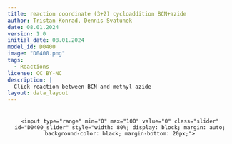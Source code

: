 ```yaml
---
title: reaction coordinate (3+2) cycloaddition BCN+azide 
author: Tristan Konrad, Dennis Svatunek
date: 08.01.2024
version: 1.0
initial_date: 08.01.2024
model_id: D0400
image: "D0400.png"
tags: 
  - Reactions
license: CC BY-NC
description: |
  Click reaction between BCN and methyl azide
layout: data_layout
---
```

<script src="https://code.jquery.com/jquery-3.6.0.min.js"></script>
<script src="https://3Dmol.org/build/3Dmol-min.js"></script>
<script src="https://cdnjs.cloudflare.com/ajax/libs/dygraph/2.1.0/dygraph.min.js"></script>
<div style="text-align: center;">
<div id="content-container" style="display: flex; justify-content: center; align-items: center; gap: 20px; margin-bottom: 20px; background-color: #f9f9f9; border-radius: 15px; overflow:hidden;">
    <div id="D0400" style="flex: 1; min-width: 200px; max-width: 500px;"></div>
    <div id="D0400_graph" style="flex: 1; min-width: 300px; max-width: 500px; background-color: #f9f9f9;padding-right: 10px;"></div>
</div>

    <input type="range" min="0" max="100" value="0" class="slider" id="D0400_slider" style="width: 80%; display: block; margin: auto; background-color: black; margin-bottom: 20px;">
</div>

<script>
(function() {
function adjustSquares() {
    var elements = document.querySelectorAll('#D0400, #D0400_graph');
    elements.forEach(function(el) {
        var width = el.offsetWidth;
        if (el.id === 'D0400_graph') {
            // Set the height of the graph to a percentage of the width, for example, 80%
            el.style.height = (width * 0.8) + 'px'; 
        } else {
            el.style.height = width + 'px';
        }
    });
}

window.addEventListener('resize', adjustSquares);
window.addEventListener('load', adjustSquares);


var viewer; 
var plot;
	function step_frame(slider, viewerID) {
		let frameNum = parseInt(slider.value);
		viewer.setFrame(frameNum);
		viewer.render();
		plot.setSelection(frameNum);
		
		console.log("Slider frame: " + frameNum);
	}

  $(document).ready(function() {
    viewer = $3Dmol.createViewer("D0400", {defaultcolors: $3Dmol.elementColors.Jmol});
    var xyz = `28\n1\nC 0.519 1.119 -0.361\nC 0.763 -0.051 -0.494\nC -2.127 0.607 0.631\nC 0.426 -1.470 -0.603\nC -1.817 -0.865 0.464\nC -1.116 -1.505 -0.716\nH -2.069 0.937 1.663\nH 0.759 -2.019 0.281\nH -1.587 -1.358 1.404\nH -1.407 -1.001 -1.641\nH -1.440 -2.546 -0.799\nC -0.364 2.272 -0.181\nH -0.173 3.059 -0.911\nH -0.239 2.708 0.812\nC -1.794 1.709 -0.353\nH -2.511 2.524 -0.227\nH -1.900 1.341 -1.376\nC -3.230 -0.371 0.345\nH -3.639 -0.343 -0.659\nH -3.944 -0.609 1.121\nH 0.886 -1.941 -1.473\nN 3.965 -0.114 -0.404\nN 3.603 2.121 0.186\nN 3.770 1.039 -0.051\nC 3.710 -1.117 0.649\nH 4.569 -1.187 1.317\nH 2.819 -0.869 1.225\nH 3.568 -2.070 0.152\n28\n2\nC 0.525 1.115 -0.358\nC 0.766 -0.056 -0.489\nC -2.124 0.610 0.630\nC 0.427 -1.474 -0.599\nC -1.817 -0.863 0.464\nC -1.116 -1.505 -0.715\nH -2.068 0.939 1.662\nH 0.756 -2.023 0.287\nH -1.591 -1.356 1.404\nH -1.403 -1.002 -1.640\nH -1.442 -2.546 -0.797\nC -0.355 2.270 -0.179\nH -0.161 3.057 -0.908\nH -0.230 2.706 0.815\nC -1.786 1.711 -0.353\nH -2.502 2.528 -0.228\nH -1.891 1.344 -1.376\nC -3.229 -0.365 0.341\nH -3.636 -0.337 -0.663\nH -3.946 -0.602 1.116\nH 0.887 -1.947 -1.467\nN 3.949 -0.111 -0.407\nN 3.569 2.119 0.187\nN 3.746 1.039 -0.053\nC 3.709 -1.118 0.645\nH 4.575 -1.187 1.303\nH 2.824 -0.875 1.231\nH 3.565 -2.071 0.147\n28\n3\nC 0.529 1.113 -0.354\nC 0.769 -0.059 -0.485\nC -2.121 0.612 0.628\nC 0.428 -1.477 -0.594\nC -1.817 -0.862 0.463\nC -1.114 -1.506 -0.713\nH -2.067 0.941 1.661\nH 0.756 -2.026 0.292\nH -1.593 -1.354 1.404\nH -1.398 -1.003 -1.640\nH -1.442 -2.546 -0.795\nC -0.348 2.270 -0.176\nH -0.151 3.057 -0.905\nH -0.224 2.704 0.818\nC -1.780 1.713 -0.353\nH -2.494 2.532 -0.229\nH -1.883 1.346 -1.377\nC -3.227 -0.361 0.337\nH -3.632 -0.332 -0.668\nH -3.946 -0.596 1.110\nH 0.890 -1.950 -1.462\nN 3.931 -0.111 -0.412\nN 3.536 2.116 0.187\nN 3.721 1.037 -0.055\nC 3.707 -1.120 0.642\nH 4.581 -1.186 1.290\nH 2.827 -0.881 1.239\nH 3.561 -2.073 0.144\n28\n4\nC 0.533 1.111 -0.350\nC 0.772 -0.060 -0.480\nC -2.119 0.614 0.627\nC 0.431 -1.478 -0.590\nC -1.815 -0.860 0.463\nC -1.111 -1.506 -0.712\nH -2.066 0.943 1.660\nH 0.756 -2.027 0.297\nH -1.594 -1.353 1.404\nH -1.393 -1.003 -1.640\nH -1.440 -2.546 -0.794\nC -0.342 2.270 -0.174\nH -0.142 3.057 -0.901\nH -0.220 2.704 0.821\nC -1.775 1.715 -0.354\nH -2.489 2.534 -0.230\nH -1.877 1.349 -1.378\nC -3.225 -0.358 0.333\nH -3.627 -0.329 -0.673\nH -3.946 -0.592 1.104\nH 0.894 -1.952 -1.456\nN 3.910 -0.112 -0.416\nN 3.504 2.112 0.186\nN 3.695 1.035 -0.057\nC 3.706 -1.122 0.640\nH 4.589 -1.184 1.276\nH 2.834 -0.888 1.250\nH 3.558 -2.075 0.144\n28\n5\nC 0.535 1.110 -0.347\nC 0.774 -0.061 -0.477\nC -2.116 0.616 0.625\nC 0.433 -1.479 -0.587\nC -1.814 -0.859 0.461\nC -1.108 -1.506 -0.711\nH -2.066 0.944 1.658\nH 0.757 -2.028 0.301\nH -1.595 -1.351 1.404\nH -1.388 -1.004 -1.640\nH -1.438 -2.546 -0.793\nC -0.338 2.270 -0.172\nH -0.135 3.057 -0.899\nH -0.216 2.704 0.823\nC -1.771 1.718 -0.354\nH -2.484 2.537 -0.230\nH -1.872 1.353 -1.379\nC -3.223 -0.356 0.330\nH -3.623 -0.326 -0.677\nH -3.946 -0.590 1.099\nH 0.899 -1.953 -1.452\nN 3.886 -0.113 -0.421\nN 3.473 2.108 0.186\nN 3.670 1.032 -0.059\nC 3.706 -1.124 0.640\nH 4.601 -1.182 1.259\nH 2.844 -0.893 1.265\nH 3.553 -2.078 0.147\n28\n6\nC 0.537 1.110 -0.345\nC 0.775 -0.062 -0.474\nC -2.114 0.617 0.623\nC 0.436 -1.479 -0.584\nC -1.812 -0.857 0.460\nC -1.105 -1.507 -0.711\nH -2.065 0.945 1.657\nH 0.759 -2.028 0.304\nH -1.595 -1.349 1.403\nH -1.384 -1.005 -1.641\nH -1.435 -2.546 -0.792\nC -0.334 2.271 -0.170\nH -0.130 3.058 -0.896\nH -0.213 2.704 0.826\nC -1.767 1.720 -0.354\nH -2.480 2.540 -0.230\nH -1.867 1.356 -1.379\nC -3.220 -0.354 0.326\nH -3.618 -0.324 -0.682\nH -3.945 -0.587 1.094\nH 0.903 -1.953 -1.449\nN 3.862 -0.116 -0.425\nN 3.442 2.103 0.186\nN 3.644 1.028 -0.061\nC 3.707 -1.126 0.640\nH 4.616 -1.181 1.241\nH 2.857 -0.898 1.283\nH 3.546 -2.081 0.151\n28\n7\nC 0.538 1.110 -0.343\nC 0.776 -0.062 -0.471\nC -2.112 0.619 0.622\nC 0.438 -1.480 -0.582\nC -1.810 -0.856 0.459\nC -1.102 -1.507 -0.711\nH -2.064 0.946 1.655\nH 0.760 -2.028 0.307\nH -1.595 -1.348 1.402\nH -1.380 -1.006 -1.642\nH -1.433 -2.546 -0.791\nC -0.331 2.272 -0.168\nH -0.125 3.060 -0.894\nH -0.210 2.704 0.828\nC -1.764 1.723 -0.355\nH -2.477 2.542 -0.230\nH -1.864 1.360 -1.380\nC -3.218 -0.352 0.323\nH -3.615 -0.321 -0.686\nH -3.944 -0.585 1.089\nH 0.907 -1.953 -1.446\nN 3.837 -0.119 -0.428\nN 3.412 2.098 0.185\nN 3.619 1.025 -0.063\nC 3.710 -1.129 0.641\nH 4.635 -1.185 1.215\nH 2.879 -0.899 1.308\nH 3.534 -2.084 0.157\n28\n8\nC 0.540 1.110 -0.341\nC 0.777 -0.061 -0.469\nC -2.110 0.620 0.620\nC 0.441 -1.479 -0.580\nC -1.809 -0.855 0.457\nC -1.100 -1.507 -0.712\nH -2.063 0.947 1.654\nH 0.761 -2.028 0.309\nH -1.594 -1.346 1.401\nH -1.376 -1.007 -1.643\nH -1.431 -2.546 -0.791\nC -0.328 2.273 -0.167\nH -0.120 3.061 -0.892\nH -0.208 2.705 0.829\nC -1.761 1.725 -0.355\nH -2.475 2.544 -0.230\nH -1.860 1.363 -1.381\nC -3.216 -0.350 0.320\nH -3.611 -0.319 -0.689\nH -3.943 -0.583 1.085\nH 0.911 -1.953 -1.443\nN 3.811 -0.122 -0.431\nN 3.384 2.093 0.183\nN 3.594 1.021 -0.064\nC 3.712 -1.131 0.642\nH 4.655 -1.191 1.188\nH 2.904 -0.897 1.335\nH 3.517 -2.086 0.165\n28\n9\nC 0.541 1.110 -0.339\nC 0.778 -0.061 -0.466\nC -2.108 0.621 0.618\nC 0.443 -1.479 -0.579\nC -1.807 -0.854 0.455\nC -1.097 -1.507 -0.712\nH -2.061 0.947 1.653\nH 0.762 -2.028 0.311\nH -1.594 -1.345 1.400\nH -1.372 -1.008 -1.644\nH -1.429 -2.546 -0.791\nC -0.325 2.274 -0.166\nH -0.115 3.062 -0.890\nH -0.206 2.705 0.831\nC -1.759 1.727 -0.355\nH -2.472 2.546 -0.230\nH -1.857 1.367 -1.382\nC -3.214 -0.349 0.317\nH -3.608 -0.317 -0.693\nH -3.942 -0.582 1.081\nH 0.915 -1.952 -1.441\nN 3.784 -0.126 -0.434\nN 3.356 2.088 0.182\nN 3.569 1.016 -0.066\nC 3.714 -1.133 0.644\nH 4.672 -1.193 1.163\nH 2.925 -0.897 1.358\nH 3.505 -2.088 0.174\n28\n10\nC 0.542 1.110 -0.336\nC 0.778 -0.061 -0.464\nC -2.106 0.623 0.617\nC 0.445 -1.479 -0.577\nC -1.805 -0.853 0.454\nC -1.094 -1.508 -0.713\nH -2.059 0.948 1.651\nH 0.764 -2.028 0.313\nH -1.592 -1.344 1.398\nH -1.368 -1.009 -1.645\nH -1.427 -2.546 -0.791\nC -0.323 2.276 -0.164\nH -0.111 3.063 -0.888\nH -0.204 2.706 0.833\nC -1.756 1.729 -0.356\nH -2.470 2.548 -0.230\nH -1.853 1.370 -1.383\nC -3.211 -0.347 0.314\nH -3.604 -0.316 -0.696\nH -3.941 -0.580 1.078\nH 0.919 -1.951 -1.439\nN 3.756 -0.130 -0.436\nN 3.329 2.084 0.181\nN 3.544 1.012 -0.067\nC 3.716 -1.134 0.645\nH 4.690 -1.199 1.132\nH 2.953 -0.893 1.385\nH 3.487 -2.090 0.185\n28\n11\nC 0.543 1.110 -0.334\nC 0.778 -0.061 -0.461\nC -2.103 0.624 0.615\nC 0.448 -1.479 -0.576\nC -1.802 -0.852 0.452\nC -1.092 -1.508 -0.713\nH -2.057 0.948 1.650\nH 0.765 -2.028 0.314\nH -1.591 -1.342 1.397\nH -1.364 -1.009 -1.646\nH -1.424 -2.547 -0.791\nC -0.320 2.277 -0.163\nH -0.106 3.064 -0.886\nH -0.202 2.707 0.835\nC -1.753 1.732 -0.356\nH -2.467 2.550 -0.230\nH -1.850 1.373 -1.384\nC -3.209 -0.346 0.312\nH -3.601 -0.314 -0.699\nH -3.939 -0.579 1.075\nH 0.923 -1.950 -1.438\nN 3.727 -0.135 -0.437\nN 3.303 2.080 0.179\nN 3.520 1.008 -0.068\nC 3.718 -1.136 0.647\nH 4.708 -1.205 1.100\nH 2.982 -0.890 1.412\nH 3.468 -2.092 0.196\n28\n12\nC 0.543 1.111 -0.331\nC 0.779 -0.061 -0.458\nC -2.100 0.625 0.613\nC 0.450 -1.479 -0.575\nC -1.800 -0.851 0.450\nC -1.089 -1.508 -0.714\nH -2.054 0.949 1.648\nH 0.767 -2.029 0.315\nH -1.588 -1.341 1.396\nH -1.360 -1.010 -1.648\nH -1.422 -2.547 -0.791\nC -0.318 2.278 -0.161\nH -0.101 3.065 -0.884\nH -0.201 2.708 0.836\nC -1.750 1.734 -0.357\nH -2.465 2.552 -0.231\nH -1.846 1.376 -1.385\nC -3.206 -0.344 0.310\nH -3.598 -0.312 -0.701\nH -3.936 -0.577 1.072\nH 0.927 -1.948 -1.436\nN 3.698 -0.139 -0.438\nN 3.276 2.076 0.177\nN 3.495 1.005 -0.068\nC 3.719 -1.138 0.647\nH 4.721 -1.209 1.071\nH 3.006 -0.888 1.434\nH 3.453 -2.094 0.207\n28\n13\nC 0.544 1.111 -0.328\nC 0.779 -0.061 -0.454\nC -2.097 0.626 0.612\nC 0.452 -1.479 -0.573\nC -1.797 -0.850 0.449\nC -1.086 -1.508 -0.715\nH -2.051 0.950 1.647\nH 0.768 -2.030 0.317\nH -1.586 -1.339 1.394\nH -1.356 -1.010 -1.649\nH -1.420 -2.547 -0.792\nC -0.315 2.279 -0.160\nH -0.096 3.066 -0.882\nH -0.200 2.709 0.838\nC -1.747 1.736 -0.358\nH -2.463 2.553 -0.232\nH -1.842 1.378 -1.386\nC -3.203 -0.343 0.308\nH -3.594 -0.311 -0.702\nH -3.934 -0.576 1.071\nH 0.932 -1.947 -1.435\nN 3.668 -0.143 -0.438\nN 3.250 2.072 0.175\nN 3.471 1.001 -0.068\nC 3.719 -1.141 0.648\nH 4.733 -1.214 1.040\nH 3.032 -0.887 1.455\nH 3.437 -2.096 0.218\n28\n14\nC 0.545 1.111 -0.324\nC 0.779 -0.061 -0.451\nC -2.094 0.627 0.610\nC 0.455 -1.479 -0.572\nC -1.794 -0.849 0.447\nC -1.083 -1.508 -0.716\nH -2.047 0.950 1.645\nH 0.769 -2.031 0.318\nH -1.583 -1.338 1.393\nH -1.352 -1.010 -1.650\nH -1.418 -2.546 -0.793\nC -0.312 2.281 -0.158\nH -0.091 3.067 -0.880\nH -0.198 2.711 0.840\nC -1.744 1.738 -0.358\nH -2.460 2.555 -0.233\nH -1.837 1.381 -1.387\nC -3.200 -0.341 0.307\nH -3.591 -0.309 -0.704\nH -3.931 -0.574 1.069\nH 0.936 -1.945 -1.433\nN 3.639 -0.147 -0.437\nN 3.225 2.070 0.172\nN 3.447 0.997 -0.067\nC 3.719 -1.143 0.648\nH 4.745 -1.219 1.010\nH 3.057 -0.887 1.476\nH 3.422 -2.099 0.227\n28\n15\nC 0.546 1.111 -0.320\nC 0.779 -0.061 -0.446\nC -2.090 0.629 0.609\nC 0.457 -1.479 -0.570\nC -1.791 -0.848 0.446\nC -1.080 -1.508 -0.717\nH -2.043 0.952 1.644\nH 0.770 -2.032 0.319\nH -1.579 -1.337 1.392\nH -1.347 -1.008 -1.651\nH -1.417 -2.545 -0.795\nC -0.310 2.282 -0.156\nH -0.086 3.068 -0.878\nH -0.197 2.713 0.842\nC -1.741 1.739 -0.359\nH -2.458 2.555 -0.235\nH -1.831 1.382 -1.388\nC -3.196 -0.340 0.306\nH -3.588 -0.308 -0.705\nH -3.927 -0.572 1.068\nH 0.940 -1.943 -1.431\nN 3.609 -0.152 -0.435\nN 3.199 2.067 0.169\nN 3.423 0.994 -0.066\nC 3.718 -1.146 0.648\nH 4.754 -1.222 0.981\nH 3.080 -0.890 1.493\nH 3.410 -2.102 0.236\n28\n16\nC 0.547 1.111 -0.315\nC 0.779 -0.061 -0.442\nC -2.087 0.630 0.608\nC 0.459 -1.479 -0.568\nC -1.788 -0.847 0.445\nC -1.077 -1.507 -0.718\nH -2.039 0.953 1.643\nH 0.771 -2.033 0.321\nH -1.576 -1.335 1.391\nH -1.343 -1.006 -1.652\nH -1.415 -2.544 -0.797\nC -0.307 2.283 -0.154\nH -0.080 3.068 -0.876\nH -0.197 2.714 0.844\nC -1.737 1.741 -0.360\nH -2.456 2.556 -0.238\nH -1.825 1.383 -1.389\nC -3.193 -0.338 0.305\nH -3.585 -0.306 -0.705\nH -3.924 -0.570 1.068\nH 0.945 -1.941 -1.429\nN 3.578 -0.155 -0.432\nN 3.173 2.065 0.165\nN 3.399 0.992 -0.064\nC 3.717 -1.149 0.647\nH 4.761 -1.225 0.952\nH 3.102 -0.893 1.509\nH 3.398 -2.105 0.243\n28\n17\nC 0.549 1.111 -0.310\nC 0.780 -0.061 -0.437\nC -2.083 0.631 0.607\nC 0.462 -1.478 -0.567\nC -1.785 -0.845 0.445\nC -1.075 -1.505 -0.719\nH -2.036 0.955 1.642\nH 0.771 -2.034 0.322\nH -1.573 -1.334 1.390\nH -1.338 -1.002 -1.652\nH -1.414 -2.541 -0.800\nC -0.304 2.284 -0.152\nH -0.074 3.068 -0.874\nH -0.196 2.716 0.846\nC -1.733 1.741 -0.361\nH -2.453 2.556 -0.241\nH -1.819 1.382 -1.389\nC -3.190 -0.337 0.305\nH -3.581 -0.305 -0.706\nH -3.921 -0.569 1.067\nH 0.949 -1.939 -1.427\nN 3.547 -0.159 -0.428\nN 3.148 2.064 0.160\nN 3.376 0.989 -0.062\nC 3.716 -1.153 0.646\nH 4.767 -1.228 0.923\nH 3.123 -0.899 1.524\nH 3.387 -2.109 0.249\n28\n18\nC 0.551 1.111 -0.305\nC 0.781 -0.061 -0.432\nC -2.080 0.632 0.607\nC 0.464 -1.478 -0.564\nC -1.782 -0.844 0.445\nC -1.072 -1.502 -0.720\nH -2.032 0.956 1.642\nH 0.772 -2.035 0.324\nH -1.569 -1.334 1.390\nH -1.333 -0.997 -1.652\nH -1.413 -2.538 -0.804\nC -0.301 2.285 -0.150\nH -0.069 3.069 -0.872\nH -0.195 2.717 0.848\nC -1.729 1.742 -0.362\nH -2.450 2.556 -0.245\nH -1.811 1.380 -1.390\nC -3.186 -0.335 0.305\nH -3.578 -0.303 -0.706\nH -3.917 -0.567 1.067\nH 0.953 -1.936 -1.425\nN 3.517 -0.162 -0.424\nN 3.122 2.063 0.155\nN 3.354 0.987 -0.059\nC 3.714 -1.157 0.644\nH 4.772 -1.231 0.895\nH 3.142 -0.906 1.537\nH 3.378 -2.112 0.253\n28\n19\nC 0.554 1.112 -0.301\nC 0.783 -0.060 -0.428\nC -2.077 0.633 0.607\nC 0.466 -1.477 -0.562\nC -1.779 -0.843 0.445\nC -1.068 -1.499 -0.720\nH -2.029 0.958 1.642\nH 0.772 -2.036 0.326\nH -1.566 -1.333 1.390\nH -1.327 -0.990 -1.651\nH -1.412 -2.534 -0.809\nC -0.298 2.286 -0.148\nH -0.064 3.069 -0.870\nH -0.194 2.719 0.850\nC -1.725 1.741 -0.363\nH -2.447 2.555 -0.251\nH -1.804 1.378 -1.391\nC -3.183 -0.334 0.305\nH -3.575 -0.302 -0.706\nH -3.914 -0.565 1.067\nH 0.957 -1.934 -1.423\nN 3.486 -0.166 -0.418\nN 3.096 2.063 0.149\nN 3.332 0.986 -0.056\nC 3.712 -1.161 0.642\nH 4.776 -1.234 0.867\nH 3.161 -0.915 1.549\nH 3.369 -2.117 0.256\n28\n20\nC 0.558 1.112 -0.296\nC 0.786 -0.060 -0.423\nC -2.074 0.635 0.608\nC 0.469 -1.476 -0.560\nC -1.776 -0.841 0.446\nC -1.065 -1.495 -0.721\nH -2.027 0.961 1.642\nH 0.772 -2.036 0.328\nH -1.564 -1.333 1.390\nH -1.322 -0.982 -1.650\nH -1.411 -2.529 -0.814\nC -0.294 2.286 -0.145\nH -0.059 3.068 -0.867\nH -0.193 2.719 0.852\nC -1.720 1.740 -0.364\nH -2.444 2.553 -0.256\nH -1.795 1.374 -1.391\nC -3.181 -0.333 0.305\nH -3.572 -0.300 -0.706\nH -3.912 -0.564 1.067\nH 0.961 -1.932 -1.420\nN 3.455 -0.168 -0.411\nN 3.071 2.063 0.143\nN 3.312 0.985 -0.052\nC 3.709 -1.166 0.639\nH 4.779 -1.236 0.839\nH 3.179 -0.925 1.560\nH 3.361 -2.121 0.258\n28\n21\nC 0.563 1.113 -0.291\nC 0.790 -0.059 -0.418\nC -2.072 0.636 0.609\nC 0.471 -1.474 -0.558\nC -1.774 -0.840 0.447\nC -1.062 -1.490 -0.721\nH -2.026 0.963 1.643\nH 0.772 -2.036 0.330\nH -1.562 -1.333 1.390\nH -1.316 -0.972 -1.648\nH -1.409 -2.523 -0.820\nC -0.291 2.285 -0.143\nH -0.054 3.068 -0.865\nH -0.193 2.720 0.854\nC -1.715 1.739 -0.365\nH -2.440 2.551 -0.262\nH -1.787 1.368 -1.391\nC -3.178 -0.331 0.305\nH -3.569 -0.299 -0.706\nH -3.910 -0.563 1.067\nH 0.964 -1.930 -1.417\nN 3.425 -0.171 -0.404\nN 3.045 2.063 0.136\nN 3.293 0.984 -0.048\nC 3.706 -1.170 0.636\nH 4.780 -1.238 0.812\nH 3.195 -0.936 1.570\nH 3.353 -2.125 0.258\n28\n22\nC 0.569 1.114 -0.287\nC 0.796 -0.058 -0.414\nC -2.070 0.636 0.610\nC 0.474 -1.471 -0.555\nC -1.772 -0.839 0.448\nC -1.059 -1.485 -0.721\nH -2.026 0.965 1.644\nH 0.772 -2.036 0.332\nH -1.561 -1.334 1.391\nH -1.310 -0.962 -1.646\nH -1.408 -2.516 -0.825\nC -0.287 2.284 -0.141\nH -0.050 3.067 -0.863\nH -0.192 2.720 0.856\nC -1.710 1.736 -0.366\nH -2.436 2.549 -0.269\nH -1.778 1.363 -1.390\nC -3.177 -0.330 0.305\nH -3.567 -0.298 -0.705\nH -3.908 -0.561 1.067\nH 0.967 -1.928 -1.415\nN 3.395 -0.174 -0.395\nN 3.019 2.063 0.129\nN 3.277 0.984 -0.044\nC 3.703 -1.175 0.633\nH 4.781 -1.239 0.785\nH 3.211 -0.948 1.579\nH 3.346 -2.129 0.257\n28\n23\nC 0.577 1.116 -0.282\nC 0.804 -0.057 -0.410\nC -2.068 0.637 0.612\nC 0.477 -1.469 -0.553\nC -1.771 -0.838 0.450\nC -1.056 -1.479 -0.720\nH -2.026 0.968 1.645\nH 0.773 -2.035 0.334\nH -1.561 -1.335 1.392\nH -1.305 -0.952 -1.644\nH -1.406 -2.509 -0.831\nC -0.283 2.283 -0.139\nH -0.046 3.066 -0.861\nH -0.190 2.720 0.858\nC -1.705 1.733 -0.367\nH -2.431 2.547 -0.275\nH -1.770 1.356 -1.390\nC -3.175 -0.329 0.306\nH -3.566 -0.297 -0.705\nH -3.907 -0.560 1.068\nH 0.969 -1.926 -1.412\nN 3.365 -0.176 -0.387\nN 2.992 2.062 0.122\nN 3.263 0.985 -0.040\nC 3.700 -1.179 0.630\nH 4.780 -1.239 0.759\nH 3.226 -0.960 1.586\nH 3.340 -2.133 0.256\n28\n24\nC 0.587 1.118 -0.278\nC 0.814 -0.056 -0.406\nC -2.067 0.638 0.614\nC 0.479 -1.465 -0.550\nC -1.770 -0.837 0.452\nC -1.053 -1.472 -0.720\nH -2.026 0.970 1.646\nH 0.772 -2.034 0.336\nH -1.561 -1.336 1.393\nH -1.301 -0.941 -1.642\nH -1.403 -2.502 -0.836\nC -0.279 2.280 -0.138\nH -0.042 3.064 -0.859\nH -0.189 2.719 0.859\nC -1.700 1.730 -0.367\nH -2.425 2.544 -0.281\nH -1.762 1.350 -1.389\nC -3.175 -0.328 0.306\nH -3.565 -0.296 -0.704\nH -3.906 -0.559 1.068\nH 0.971 -1.924 -1.410\nN 3.335 -0.179 -0.379\nN 2.965 2.061 0.115\nN 3.252 0.985 -0.036\nC 3.696 -1.183 0.626\nH 4.779 -1.238 0.734\nH 3.239 -0.972 1.592\nH 3.334 -2.137 0.253\n28\n25\nC 0.600 1.120 -0.274\nC 0.827 -0.054 -0.402\nC -2.067 0.638 0.616\nC 0.481 -1.462 -0.548\nC -1.769 -0.836 0.453\nC -1.050 -1.466 -0.719\nH -2.027 0.972 1.648\nH 0.772 -2.033 0.337\nH -1.561 -1.337 1.393\nH -1.297 -0.932 -1.639\nH -1.400 -2.495 -0.840\nC -0.275 2.277 -0.136\nH -0.040 3.062 -0.857\nH -0.188 2.717 0.860\nC -1.695 1.727 -0.368\nH -2.419 2.542 -0.286\nH -1.755 1.344 -1.389\nC -3.174 -0.327 0.307\nH -3.565 -0.295 -0.704\nH -3.906 -0.559 1.069\nH 0.972 -1.922 -1.408\nN 3.306 -0.181 -0.370\nN 2.938 2.058 0.108\nN 3.245 0.987 -0.033\nC 3.692 -1.186 0.622\nH 4.777 -1.236 0.711\nH 3.250 -0.983 1.597\nH 3.329 -2.140 0.250\n28\n26\nC 0.613 1.123 -0.270\nC 0.841 -0.053 -0.399\nC -2.066 0.638 0.617\nC 0.483 -1.458 -0.546\nC -1.769 -0.835 0.455\nC -1.048 -1.460 -0.719\nH -2.028 0.974 1.649\nH 0.771 -2.032 0.338\nH -1.562 -1.338 1.394\nH -1.294 -0.924 -1.637\nH -1.396 -2.490 -0.843\nC -0.271 2.274 -0.135\nH -0.037 3.060 -0.855\nH -0.187 2.716 0.861\nC -1.690 1.723 -0.368\nH -2.414 2.540 -0.289\nH -1.750 1.338 -1.388\nC -3.174 -0.327 0.308\nH -3.565 -0.295 -0.703\nH -3.905 -0.558 1.070\nH 0.972 -1.920 -1.406\nN 3.278 -0.183 -0.362\nN 2.911 2.055 0.102\nN 3.242 0.988 -0.029\nC 3.687 -1.189 0.618\nH 4.774 -1.233 0.690\nH 3.260 -0.993 1.602\nH 3.324 -2.143 0.247\n28\n27\nC 0.629 1.126 -0.267\nC 0.857 -0.051 -0.395\nC -2.066 0.638 0.619\nC 0.485 -1.454 -0.545\nC -1.769 -0.834 0.457\nC -1.045 -1.455 -0.718\nH -2.030 0.975 1.650\nH 0.770 -2.031 0.339\nH -1.562 -1.339 1.395\nH -1.292 -0.916 -1.635\nH -1.393 -2.484 -0.846\nC -0.267 2.270 -0.135\nH -0.036 3.058 -0.854\nH -0.187 2.714 0.861\nC -1.686 1.720 -0.368\nH -2.408 2.539 -0.293\nH -1.746 1.333 -1.388\nC -3.174 -0.327 0.309\nH -3.565 -0.294 -0.702\nH -3.905 -0.558 1.071\nH 0.972 -1.919 -1.404\nN 3.251 -0.184 -0.354\nN 2.883 2.051 0.095\nN 3.243 0.990 -0.026\nC 3.683 -1.191 0.614\nH 4.770 -1.229 0.669\nH 3.268 -1.002 1.605\nH 3.320 -2.146 0.244\n28\n28\nC 0.645 1.131 -0.263\nC 0.874 -0.050 -0.392\nC -2.066 0.638 0.620\nC 0.486 -1.450 -0.543\nC -1.769 -0.834 0.458\nC -1.044 -1.451 -0.717\nH -2.031 0.977 1.651\nH 0.769 -2.030 0.340\nH -1.563 -1.340 1.396\nH -1.291 -0.911 -1.634\nH -1.389 -2.480 -0.848\nC -0.264 2.266 -0.134\nH -0.034 3.055 -0.852\nH -0.186 2.712 0.862\nC -1.683 1.717 -0.368\nH -2.402 2.538 -0.295\nH -1.743 1.329 -1.387\nC -3.174 -0.326 0.309\nH -3.565 -0.294 -0.701\nH -3.905 -0.558 1.072\nH 0.972 -1.917 -1.402\nN 3.224 -0.186 -0.347\nN 2.856 2.045 0.089\nN 3.246 0.993 -0.023\nC 3.678 -1.193 0.610\nH 4.766 -1.223 0.651\nH 3.276 -1.009 1.607\nH 3.317 -2.148 0.242\n28\n29\nC 0.662 1.135 -0.259\nC 0.891 -0.049 -0.389\nC -2.066 0.638 0.621\nC 0.487 -1.447 -0.542\nC -1.769 -0.834 0.460\nC -1.042 -1.446 -0.716\nH -2.031 0.978 1.652\nH 0.768 -2.029 0.340\nH -1.563 -1.341 1.397\nH -1.290 -0.905 -1.632\nH -1.386 -2.476 -0.849\nC -0.261 2.263 -0.134\nH -0.033 3.053 -0.851\nH -0.186 2.709 0.862\nC -1.679 1.714 -0.368\nH -2.397 2.536 -0.297\nH -1.740 1.324 -1.387\nC -3.175 -0.326 0.310\nH -3.565 -0.294 -0.701\nH -3.905 -0.557 1.073\nH 0.971 -1.916 -1.400\nN 3.199 -0.187 -0.341\nN 2.829 2.039 0.084\nN 3.252 0.995 -0.020\nC 3.673 -1.194 0.607\nH 4.762 -1.217 0.634\nH 3.282 -1.016 1.609\nH 3.314 -2.151 0.239\n28\n30\nC 0.680 1.140 -0.256\nC 0.909 -0.048 -0.386\nC -2.067 0.638 0.623\nC 0.488 -1.444 -0.541\nC -1.769 -0.833 0.461\nC -1.041 -1.442 -0.715\nH -2.032 0.979 1.653\nH 0.767 -2.028 0.341\nH -1.564 -1.342 1.397\nH -1.289 -0.901 -1.631\nH -1.383 -2.472 -0.851\nC -0.258 2.259 -0.133\nH -0.032 3.050 -0.850\nH -0.185 2.707 0.862\nC -1.676 1.711 -0.368\nH -2.392 2.536 -0.298\nH -1.739 1.321 -1.386\nC -3.175 -0.326 0.311\nH -3.565 -0.294 -0.700\nH -3.905 -0.557 1.074\nH 0.970 -1.915 -1.399\nN 3.174 -0.188 -0.335\nN 2.803 2.033 0.078\nN 3.259 0.998 -0.018\nC 3.668 -1.195 0.603\nH 4.757 -1.210 0.617\nH 3.287 -1.022 1.611\nH 3.311 -2.153 0.237\n28\n31\nC 0.698 1.145 -0.252\nC 0.928 -0.049 -0.383\nC -2.067 0.638 0.624\nC 0.488 -1.441 -0.539\nC -1.770 -0.833 0.462\nC -1.039 -1.439 -0.715\nH -2.033 0.979 1.653\nH 0.766 -2.027 0.342\nH -1.564 -1.342 1.398\nH -1.289 -0.897 -1.630\nH -1.379 -2.469 -0.851\nC -0.256 2.255 -0.133\nH -0.031 3.047 -0.850\nH -0.184 2.704 0.861\nC -1.674 1.709 -0.368\nH -2.387 2.535 -0.300\nH -1.737 1.318 -1.386\nC -3.175 -0.326 0.311\nH -3.566 -0.294 -0.699\nH -3.905 -0.557 1.074\nH 0.969 -1.914 -1.398\nN 3.149 -0.189 -0.329\nN 2.777 2.025 0.073\nN 3.266 1.001 -0.015\nC 3.662 -1.195 0.600\nH 4.752 -1.203 0.602\nH 3.292 -1.028 1.612\nH 3.309 -2.156 0.236\n28\n32\nC 0.717 1.151 -0.249\nC 0.948 -0.049 -0.380\nC -2.067 0.638 0.625\nC 0.489 -1.438 -0.538\nC -1.770 -0.833 0.463\nC -1.038 -1.436 -0.714\nH -2.034 0.980 1.654\nH 0.764 -2.026 0.342\nH -1.564 -1.343 1.399\nH -1.289 -0.894 -1.629\nH -1.376 -2.467 -0.852\nC -0.254 2.251 -0.133\nH -0.030 3.044 -0.849\nH -0.184 2.702 0.861\nC -1.672 1.706 -0.368\nH -2.383 2.535 -0.300\nH -1.736 1.315 -1.386\nC -3.175 -0.326 0.312\nH -3.566 -0.294 -0.699\nH -3.905 -0.557 1.075\nH 0.969 -1.912 -1.397\nN 3.125 -0.189 -0.324\nN 2.751 2.018 0.069\nN 3.275 1.005 -0.013\nC 3.657 -1.196 0.597\nH 4.746 -1.194 0.587\nH 3.296 -1.033 1.613\nH 3.308 -2.158 0.235\n28\n33\nC 0.735 1.157 -0.246\nC 0.967 -0.050 -0.377\nC -2.067 0.638 0.626\nC 0.489 -1.435 -0.537\nC -1.770 -0.833 0.464\nC -1.038 -1.433 -0.714\nH -2.034 0.981 1.655\nH 0.763 -2.025 0.342\nH -1.565 -1.344 1.399\nH -1.289 -0.891 -1.628\nH -1.373 -2.464 -0.853\nC -0.251 2.247 -0.133\nH -0.029 3.041 -0.849\nH -0.183 2.699 0.861\nC -1.669 1.704 -0.368\nH -2.378 2.534 -0.301\nH -1.736 1.312 -1.386\nC -3.175 -0.326 0.312\nH -3.566 -0.294 -0.698\nH -3.905 -0.557 1.076\nH 0.968 -1.911 -1.395\nN 3.100 -0.190 -0.320\nN 2.725 2.010 0.064\nN 3.283 1.008 -0.010\nC 3.651 -1.196 0.593\nH 4.740 -1.186 0.572\nH 3.300 -1.037 1.614\nH 3.306 -2.161 0.234\n28\n34\nC 0.754 1.163 -0.242\nC 0.987 -0.051 -0.374\nC -2.067 0.638 0.627\nC 0.490 -1.432 -0.536\nC -1.770 -0.833 0.465\nC -1.037 -1.430 -0.713\nH -2.035 0.981 1.655\nH 0.762 -2.024 0.343\nH -1.565 -1.345 1.400\nH -1.289 -0.888 -1.627\nH -1.370 -2.462 -0.853\nC -0.249 2.244 -0.133\nH -0.028 3.038 -0.848\nH -0.182 2.696 0.861\nC -1.667 1.702 -0.368\nH -2.374 2.534 -0.301\nH -1.735 1.310 -1.385\nC -3.176 -0.326 0.313\nH -3.566 -0.294 -0.698\nH -3.905 -0.557 1.077\nH 0.967 -1.909 -1.395\nN 3.076 -0.190 -0.315\nN 2.700 2.002 0.059\nN 3.292 1.011 -0.008\nC 3.645 -1.196 0.590\nH 4.734 -1.177 0.558\nH 3.304 -1.042 1.615\nH 3.305 -2.164 0.233\n28\n35\nC 0.774 1.170 -0.239\nC 1.009 -0.052 -0.371\nC -2.068 0.638 0.628\nC 0.490 -1.430 -0.535\nC -1.771 -0.833 0.466\nC -1.036 -1.427 -0.713\nH -2.035 0.982 1.656\nH 0.761 -2.023 0.343\nH -1.566 -1.345 1.400\nH -1.290 -0.886 -1.627\nH -1.366 -2.460 -0.853\nC -0.247 2.240 -0.132\nH -0.026 3.035 -0.848\nH -0.181 2.693 0.861\nC -1.665 1.700 -0.368\nH -2.369 2.534 -0.301\nH -1.735 1.308 -1.385\nC -3.176 -0.326 0.314\nH -3.566 -0.294 -0.697\nH -3.905 -0.557 1.077\nH 0.966 -1.908 -1.394\nN 3.052 -0.191 -0.311\nN 2.675 1.995 0.055\nN 3.299 1.014 -0.007\nC 3.639 -1.196 0.587\nH 4.727 -1.166 0.545\nH 3.307 -1.046 1.616\nH 3.304 -2.167 0.233\n28\n36\nC 0.793 1.177 -0.235\nC 1.032 -0.055 -0.368\nC -2.068 0.637 0.628\nC 0.490 -1.427 -0.535\nC -1.771 -0.833 0.467\nC -1.035 -1.424 -0.712\nH -2.036 0.982 1.657\nH 0.760 -2.022 0.344\nH -1.566 -1.346 1.401\nH -1.290 -0.884 -1.626\nH -1.363 -2.458 -0.854\nC -0.245 2.236 -0.132\nH -0.025 3.032 -0.847\nH -0.180 2.690 0.861\nC -1.664 1.698 -0.368\nH -2.365 2.534 -0.302\nH -1.735 1.306 -1.385\nC -3.176 -0.326 0.314\nH -3.567 -0.294 -0.696\nH -3.906 -0.557 1.078\nH 0.965 -1.907 -1.393\nN 3.028 -0.191 -0.308\nN 2.651 1.988 0.051\nN 3.306 1.017 -0.005\nC 3.633 -1.197 0.584\nH 4.720 -1.156 0.532\nH 3.310 -1.049 1.616\nH 3.304 -2.171 0.234\n28\n37\nC 0.813 1.184 -0.231\nC 1.054 -0.057 -0.365\nC -2.068 0.637 0.629\nC 0.491 -1.425 -0.534\nC -1.771 -0.833 0.468\nC -1.034 -1.422 -0.712\nH -2.036 0.982 1.657\nH 0.758 -2.021 0.344\nH -1.566 -1.346 1.401\nH -1.291 -0.882 -1.626\nH -1.360 -2.456 -0.854\nC -0.243 2.233 -0.132\nH -0.024 3.029 -0.847\nH -0.179 2.687 0.861\nC -1.662 1.696 -0.368\nH -2.361 2.534 -0.302\nH -1.735 1.304 -1.385\nC -3.176 -0.326 0.314\nH -3.567 -0.294 -0.696\nH -3.906 -0.558 1.078\nH 0.964 -1.906 -1.392\nN 3.005 -0.192 -0.305\nN 2.627 1.980 0.048\nN 3.312 1.020 -0.004\nC 3.627 -1.197 0.582\nH 4.713 -1.145 0.519\nH 3.312 -1.052 1.616\nH 3.304 -2.174 0.234\n28\n38\nC 0.834 1.192 -0.228\nC 1.077 -0.059 -0.362\nC -2.069 0.637 0.630\nC 0.491 -1.422 -0.533\nC -1.772 -0.833 0.468\nC -1.034 -1.420 -0.711\nH -2.037 0.983 1.658\nH 0.757 -2.020 0.344\nH -1.566 -1.347 1.401\nH -1.291 -0.880 -1.625\nH -1.357 -2.454 -0.854\nC -0.240 2.229 -0.132\nH -0.022 3.026 -0.847\nH -0.178 2.684 0.861\nC -1.660 1.694 -0.368\nH -2.356 2.534 -0.301\nH -1.735 1.302 -1.385\nC -3.177 -0.326 0.315\nH -3.567 -0.294 -0.696\nH -3.906 -0.558 1.079\nH 0.963 -1.905 -1.391\nN 2.983 -0.192 -0.302\nN 2.602 1.972 0.044\nN 3.317 1.022 -0.003\nC 3.621 -1.197 0.579\nH 4.706 -1.134 0.506\nH 3.314 -1.055 1.617\nH 3.303 -2.177 0.234\n28\n39\nC 0.856 1.199 -0.224\nC 1.100 -0.062 -0.358\nC -2.069 0.637 0.631\nC 0.492 -1.419 -0.532\nC -1.772 -0.833 0.469\nC -1.033 -1.417 -0.710\nH -2.037 0.983 1.658\nH 0.756 -2.020 0.345\nH -1.567 -1.348 1.402\nH -1.292 -0.878 -1.624\nH -1.354 -2.452 -0.854\nC -0.238 2.225 -0.132\nH -0.021 3.023 -0.847\nH -0.177 2.681 0.861\nC -1.658 1.691 -0.368\nH -2.352 2.534 -0.301\nH -1.735 1.300 -1.385\nC -3.177 -0.326 0.315\nH -3.567 -0.294 -0.695\nH -3.906 -0.558 1.080\nH 0.962 -1.904 -1.390\nN 2.960 -0.192 -0.298\nN 2.578 1.965 0.040\nN 3.320 1.025 -0.002\nC 3.614 -1.197 0.576\nH 4.697 -1.123 0.494\nH 3.315 -1.058 1.616\nH 3.303 -2.180 0.235\n28\n40\nC 0.877 1.206 -0.220\nC 1.124 -0.064 -0.355\nC -2.069 0.636 0.632\nC 0.493 -1.417 -0.531\nC -1.772 -0.833 0.470\nC -1.032 -1.415 -0.710\nH -2.038 0.983 1.659\nH 0.755 -2.019 0.345\nH -1.567 -1.349 1.402\nH -1.292 -0.876 -1.624\nH -1.350 -2.450 -0.854\nC -0.234 2.221 -0.132\nH -0.020 3.020 -0.847\nH -0.176 2.678 0.860\nC -1.656 1.689 -0.368\nH -2.347 2.534 -0.301\nH -1.735 1.298 -1.384\nC -3.177 -0.326 0.316\nH -3.567 -0.294 -0.695\nH -3.906 -0.558 1.080\nH 0.961 -1.903 -1.389\nN 2.938 -0.192 -0.295\nN 2.555 1.957 0.037\nN 3.322 1.027 -0.002\nC 3.607 -1.197 0.573\nH 4.689 -1.112 0.481\nH 3.317 -1.060 1.616\nH 3.303 -2.184 0.235\n28\n41\nC 0.899 1.213 -0.216\nC 1.148 -0.067 -0.352\nC -2.069 0.636 0.632\nC 0.494 -1.413 -0.530\nC -1.773 -0.833 0.471\nC -1.031 -1.412 -0.709\nH -2.038 0.983 1.660\nH 0.754 -2.018 0.345\nH -1.567 -1.349 1.403\nH -1.292 -0.875 -1.623\nH -1.347 -2.448 -0.854\nC -0.231 2.217 -0.132\nH -0.018 3.017 -0.846\nH -0.175 2.675 0.860\nC -1.653 1.687 -0.367\nH -2.342 2.534 -0.301\nH -1.735 1.296 -1.384\nC -3.177 -0.327 0.316\nH -3.568 -0.294 -0.694\nH -3.906 -0.558 1.081\nH 0.961 -1.902 -1.388\nN 2.916 -0.192 -0.291\nN 2.531 1.950 0.033\nN 3.322 1.028 -0.002\nC 3.600 -1.197 0.570\nH 4.680 -1.100 0.469\nH 3.318 -1.063 1.615\nH 3.302 -2.187 0.235\n28\n42\nC 0.920 1.219 -0.212\nC 1.171 -0.069 -0.348\nC -2.070 0.636 0.633\nC 0.496 -1.410 -0.529\nC -1.773 -0.834 0.472\nC -1.029 -1.409 -0.709\nH -2.039 0.984 1.660\nH 0.753 -2.017 0.346\nH -1.568 -1.350 1.403\nH -1.293 -0.872 -1.622\nH -1.343 -2.446 -0.854\nC -0.227 2.213 -0.132\nH -0.017 3.014 -0.846\nH -0.174 2.672 0.860\nC -1.651 1.684 -0.367\nH -2.336 2.534 -0.301\nH -1.735 1.294 -1.384\nC -3.178 -0.327 0.317\nH -3.568 -0.295 -0.694\nH -3.906 -0.558 1.081\nH 0.960 -1.901 -1.387\nN 2.894 -0.192 -0.287\nN 2.507 1.942 0.030\nN 3.320 1.030 -0.002\nC 3.593 -1.197 0.567\nH 4.670 -1.089 0.456\nH 3.318 -1.065 1.614\nH 3.301 -2.190 0.234\n28\n43\nC 0.942 1.226 -0.208\nC 1.195 -0.071 -0.344\nC -2.070 0.635 0.634\nC 0.498 -1.407 -0.528\nC -1.773 -0.834 0.473\nC -1.028 -1.406 -0.708\nH -2.040 0.984 1.661\nH 0.752 -2.017 0.346\nH -1.568 -1.351 1.404\nH -1.293 -0.870 -1.622\nH -1.338 -2.444 -0.854\nC -0.222 2.209 -0.132\nH -0.015 3.011 -0.845\nH -0.172 2.669 0.860\nC -1.648 1.682 -0.367\nH -2.330 2.533 -0.300\nH -1.735 1.292 -1.383\nC -3.178 -0.327 0.317\nH -3.568 -0.295 -0.693\nH -3.906 -0.559 1.082\nH 0.960 -1.900 -1.386\nN 2.873 -0.192 -0.283\nN 2.484 1.935 0.026\nN 3.317 1.031 -0.002\nC 3.586 -1.198 0.563\nH 4.661 -1.078 0.444\nH 3.318 -1.067 1.613\nH 3.300 -2.192 0.233\n28\n44\nC 0.964 1.232 -0.204\nC 1.218 -0.074 -0.341\nC -2.070 0.635 0.635\nC 0.500 -1.403 -0.526\nC -1.773 -0.834 0.474\nC -1.026 -1.403 -0.707\nH -2.040 0.984 1.661\nH 0.751 -2.016 0.346\nH -1.569 -1.352 1.404\nH -1.293 -0.868 -1.621\nH -1.334 -2.442 -0.853\nC -0.217 2.205 -0.132\nH -0.014 3.008 -0.845\nH -0.171 2.667 0.859\nC -1.644 1.679 -0.367\nH -2.323 2.533 -0.300\nH -1.734 1.290 -1.383\nC -3.178 -0.327 0.318\nH -3.569 -0.295 -0.693\nH -3.907 -0.559 1.082\nH 0.960 -1.899 -1.384\nN 2.853 -0.192 -0.278\nN 2.460 1.928 0.023\nN 3.313 1.032 -0.003\nC 3.578 -1.198 0.560\nH 4.651 -1.067 0.432\nH 3.317 -1.069 1.611\nH 3.298 -2.195 0.232\n28\n45\nC 0.986 1.238 -0.200\nC 1.241 -0.076 -0.337\nC -2.070 0.634 0.636\nC 0.503 -1.400 -0.525\nC -1.774 -0.834 0.475\nC -1.024 -1.400 -0.706\nH -2.041 0.985 1.662\nH 0.750 -2.016 0.347\nH -1.569 -1.353 1.405\nH -1.292 -0.865 -1.620\nH -1.329 -2.439 -0.853\nC -0.211 2.201 -0.132\nH -0.012 3.005 -0.844\nH -0.169 2.664 0.859\nC -1.641 1.676 -0.367\nH -2.316 2.533 -0.300\nH -1.733 1.287 -1.383\nC -3.178 -0.327 0.318\nH -3.569 -0.295 -0.692\nH -3.907 -0.559 1.083\nH 0.959 -1.898 -1.383\nN 2.832 -0.191 -0.272\nN 2.436 1.921 0.020\nN 3.307 1.033 -0.004\nC 3.570 -1.198 0.556\nH 4.640 -1.056 0.420\nH 3.316 -1.072 1.609\nH 3.296 -2.197 0.230\n28\n46\nC 1.007 1.244 -0.196\nC 1.263 -0.078 -0.333\nC -2.070 0.634 0.637\nC 0.506 -1.396 -0.523\nC -1.774 -0.834 0.476\nC -1.022 -1.396 -0.705\nH -2.042 0.985 1.663\nH 0.749 -2.015 0.348\nH -1.570 -1.354 1.405\nH -1.292 -0.861 -1.618\nH -1.323 -2.436 -0.853\nC -0.205 2.196 -0.132\nH -0.009 3.002 -0.844\nH -0.167 2.660 0.859\nC -1.636 1.673 -0.366\nH -2.309 2.533 -0.300\nH -1.732 1.284 -1.382\nC -3.179 -0.328 0.319\nH -3.569 -0.295 -0.692\nH -3.907 -0.559 1.083\nH 0.960 -1.897 -1.381\nN 2.813 -0.191 -0.265\nN 2.412 1.914 0.016\nN 3.299 1.033 -0.006\nC 3.561 -1.199 0.551\nH 4.629 -1.046 0.407\nH 3.314 -1.074 1.606\nH 3.293 -2.200 0.226\n28\n47\nC 1.027 1.250 -0.192\nC 1.283 -0.080 -0.329\nC -2.071 0.634 0.639\nC 0.510 -1.391 -0.521\nC -1.774 -0.834 0.477\nC -1.019 -1.391 -0.704\nH -2.043 0.986 1.664\nH 0.749 -2.014 0.349\nH -1.571 -1.356 1.406\nH -1.291 -0.858 -1.617\nH -1.317 -2.433 -0.854\nC -0.198 2.192 -0.132\nH -0.006 2.998 -0.843\nH -0.164 2.657 0.859\nC -1.631 1.670 -0.366\nH -2.300 2.533 -0.300\nH -1.730 1.281 -1.381\nC -3.179 -0.328 0.319\nH -3.570 -0.296 -0.691\nH -3.907 -0.559 1.084\nH 0.960 -1.896 -1.379\nN 2.793 -0.190 -0.257\nN 2.387 1.907 0.012\nN 3.291 1.033 -0.007\nC 3.552 -1.199 0.546\nH 4.617 -1.036 0.394\nH 3.311 -1.077 1.602\nH 3.289 -2.202 0.221\n28\n48\nC 1.045 1.255 -0.188\nC 1.302 -0.083 -0.325\nC -2.071 0.633 0.640\nC 0.515 -1.387 -0.518\nC -1.774 -0.834 0.479\nC -1.016 -1.386 -0.702\nH -2.045 0.987 1.665\nH 0.749 -2.013 0.350\nH -1.572 -1.357 1.407\nH -1.288 -0.852 -1.615\nH -1.310 -2.428 -0.854\nC -0.191 2.186 -0.131\nH -0.003 2.994 -0.842\nH -0.161 2.653 0.859\nC -1.625 1.666 -0.365\nH -2.290 2.532 -0.300\nH -1.727 1.277 -1.381\nC -3.179 -0.328 0.320\nH -3.570 -0.296 -0.691\nH -3.908 -0.559 1.085\nH 0.961 -1.895 -1.376\nN 2.774 -0.189 -0.248\nN 2.362 1.901 0.009\nN 3.281 1.033 -0.009\nC 3.543 -1.200 0.540\nH 4.604 -1.027 0.380\nH 3.308 -1.081 1.598\nH 3.284 -2.203 0.215\n28\n49\nC 1.060 1.259 -0.185\nC 1.318 -0.086 -0.321\nC -2.071 0.633 0.642\nC 0.520 -1.381 -0.515\nC -1.774 -0.834 0.481\nC -1.012 -1.379 -0.700\nH -2.046 0.988 1.667\nH 0.749 -2.012 0.352\nH -1.573 -1.359 1.408\nH -1.285 -0.846 -1.612\nH -1.302 -2.422 -0.855\nC -0.182 2.180 -0.131\nH 0.002 2.989 -0.841\nH -0.156 2.649 0.859\nC -1.618 1.662 -0.365\nH -2.278 2.531 -0.301\nH -1.722 1.273 -1.379\nC -3.180 -0.327 0.320\nH -3.570 -0.295 -0.690\nH -3.908 -0.559 1.085\nH 0.963 -1.892 -1.373\nN 2.756 -0.187 -0.236\nN 2.338 1.896 0.004\nN 3.270 1.034 -0.010\nC 3.532 -1.202 0.532\nH 4.590 -1.019 0.365\nH 3.304 -1.088 1.592\nH 3.276 -2.205 0.205\n28\n50\nC 1.069 1.261 -0.182\nC 1.329 -0.089 -0.315\nC -2.070 0.633 0.645\nC 0.526 -1.376 -0.510\nC -1.774 -0.833 0.484\nC -1.006 -1.371 -0.698\nH -2.048 0.990 1.668\nH 0.750 -2.010 0.355\nH -1.575 -1.361 1.410\nH -1.279 -0.835 -1.608\nH -1.292 -2.414 -0.857\nC -0.173 2.173 -0.130\nH 0.008 2.983 -0.840\nH -0.149 2.643 0.859\nC -1.609 1.657 -0.364\nH -2.265 2.530 -0.303\nH -1.715 1.266 -1.378\nC -3.180 -0.327 0.321\nH -3.571 -0.295 -0.689\nH -3.908 -0.558 1.086\nH 0.966 -1.889 -1.369\nN 2.738 -0.184 -0.220\nN 2.314 1.894 -0.000\nN 3.257 1.035 -0.010\nC 3.519 -1.204 0.523\nH 4.574 -1.013 0.347\nH 3.300 -1.100 1.586\nH 3.264 -2.205 0.188\n28\n51\nC 1.069 1.261 -0.181\nC 1.332 -0.091 -0.308\nC -2.069 0.634 0.648\nC 0.532 -1.371 -0.503\nC -1.773 -0.832 0.487\nC -0.998 -1.361 -0.694\nH -2.051 0.994 1.671\nH 0.751 -2.009 0.360\nH -1.576 -1.363 1.412\nH -1.269 -0.821 -1.603\nH -1.284 -2.403 -0.861\nC -0.165 2.167 -0.129\nH 0.015 2.977 -0.839\nH -0.142 2.637 0.860\nC -1.598 1.651 -0.363\nH -2.251 2.527 -0.306\nH -1.704 1.258 -1.376\nC -3.179 -0.325 0.321\nH -3.570 -0.293 -0.689\nH -3.907 -0.557 1.087\nH 0.970 -1.885 -1.363\nN 2.723 -0.180 -0.201\nN 2.294 1.895 -0.006\nN 3.244 1.038 -0.009\nC 3.505 -1.209 0.511\nH 4.558 -1.014 0.330\nH 3.296 -1.121 1.578\nH 3.247 -2.205 0.164\n28\n52\nC 1.064 1.260 -0.181\nC 1.329 -0.092 -0.298\nC -2.066 0.635 0.652\nC 0.537 -1.368 -0.495\nC -1.771 -0.830 0.492\nC -0.990 -1.350 -0.690\nH -2.052 0.998 1.674\nH 0.753 -2.009 0.367\nH -1.577 -1.366 1.414\nH -1.255 -0.802 -1.596\nH -1.277 -2.390 -0.868\nC -0.160 2.162 -0.127\nH 0.020 2.973 -0.837\nH -0.136 2.632 0.861\nC -1.588 1.646 -0.361\nH -2.240 2.523 -0.313\nH -1.692 1.249 -1.373\nC -3.176 -0.323 0.322\nH -3.566 -0.291 -0.689\nH -3.905 -0.555 1.086\nH 0.976 -1.880 -1.355\nN 2.710 -0.174 -0.180\nN 2.278 1.898 -0.012\nN 3.231 1.042 -0.004\nC 3.491 -1.216 0.499\nH 4.543 -1.019 0.311\nH 3.293 -1.150 1.569\nH 3.228 -2.204 0.133\n28\n53\nC 1.058 1.260 -0.182\nC 1.324 -0.091 -0.287\nC -2.063 0.637 0.656\nC 0.542 -1.367 -0.485\nC -1.767 -0.827 0.496\nC -0.982 -1.340 -0.686\nH -2.052 1.003 1.677\nH 0.753 -2.010 0.377\nH -1.577 -1.367 1.417\nH -1.239 -0.782 -1.588\nH -1.274 -2.376 -0.876\nC -0.158 2.160 -0.126\nH 0.022 2.971 -0.835\nH -0.134 2.629 0.863\nC -1.580 1.642 -0.361\nH -2.234 2.517 -0.321\nH -1.679 1.239 -1.370\nC -3.172 -0.320 0.322\nH -3.560 -0.287 -0.689\nH -3.902 -0.553 1.085\nH 0.982 -1.877 -1.345\nN 2.698 -0.167 -0.159\nN 2.265 1.902 -0.019\nN 3.221 1.048 0.002\nC 3.479 -1.225 0.485\nH 4.530 -1.029 0.293\nH 3.292 -1.187 1.559\nH 3.208 -2.202 0.096\n28\n54\nC 1.052 1.262 -0.182\nC 1.319 -0.090 -0.274\nC -2.058 0.639 0.661\nC 0.545 -1.367 -0.473\nC -1.762 -0.825 0.501\nC -0.974 -1.332 -0.682\nH -2.050 1.008 1.680\nH 0.752 -2.011 0.389\nH -1.575 -1.368 1.420\nH -1.222 -0.765 -1.580\nH -1.273 -2.364 -0.884\nC -0.159 2.161 -0.125\nH 0.021 2.973 -0.834\nH -0.135 2.628 0.865\nC -1.575 1.638 -0.361\nH -2.233 2.511 -0.329\nH -1.669 1.229 -1.368\nC -3.167 -0.317 0.323\nH -3.552 -0.283 -0.690\nH -3.899 -0.551 1.084\nH 0.990 -1.875 -1.333\nN 2.688 -0.161 -0.138\nN 2.255 1.907 -0.025\nN 3.212 1.052 0.011\nC 3.469 -1.235 0.470\nH 4.519 -1.039 0.274\nH 3.291 -1.229 1.546\nH 3.189 -2.200 0.056\n28\n55\nC 1.047 1.266 -0.182\nC 1.314 -0.087 -0.260\nC -2.053 0.641 0.664\nC 0.548 -1.368 -0.460\nC -1.757 -0.822 0.505\nC -0.967 -1.325 -0.678\nH -2.046 1.013 1.683\nH 0.750 -2.010 0.403\nH -1.570 -1.367 1.423\nH -1.206 -0.750 -1.574\nH -1.271 -2.354 -0.891\nC -0.161 2.164 -0.125\nH 0.019 2.977 -0.833\nH -0.139 2.630 0.866\nC -1.573 1.636 -0.361\nH -2.235 2.506 -0.337\nH -1.662 1.221 -1.366\nC -3.160 -0.315 0.324\nH -3.543 -0.279 -0.690\nH -3.894 -0.549 1.082\nH 0.999 -1.875 -1.317\nN 2.679 -0.155 -0.116\nN 2.246 1.912 -0.030\nN 3.204 1.057 0.020\nC 3.460 -1.247 0.453\nH 4.510 -1.049 0.255\nH 3.290 -1.274 1.531\nH 3.174 -2.197 0.011\n28\n56\nC 1.042 1.270 -0.182\nC 1.309 -0.084 -0.245\nC -2.048 0.643 0.667\nC 0.551 -1.368 -0.446\nC -1.751 -0.820 0.508\nC -0.961 -1.321 -0.675\nH -2.042 1.018 1.685\nH 0.747 -2.009 0.420\nH -1.565 -1.365 1.427\nH -1.191 -0.739 -1.567\nH -1.270 -2.346 -0.895\nC -0.165 2.169 -0.126\nH 0.015 2.981 -0.833\nH -0.144 2.635 0.865\nC -1.572 1.636 -0.362\nH -2.239 2.502 -0.344\nH -1.658 1.216 -1.365\nC -3.154 -0.313 0.325\nH -3.535 -0.276 -0.689\nH -3.890 -0.548 1.082\nH 1.008 -1.876 -1.299\nN 2.670 -0.150 -0.094\nN 2.240 1.917 -0.034\nN 3.198 1.060 0.031\nC 3.453 -1.258 0.435\nH 4.501 -1.056 0.236\nH 3.289 -1.323 1.512\nH 3.163 -2.194 -0.037\n28\n57\nC 1.037 1.275 -0.180\nC 1.304 -0.081 -0.231\nC -2.043 0.645 0.669\nC 0.553 -1.368 -0.431\nC -1.746 -0.817 0.511\nC -0.955 -1.318 -0.670\nH -2.037 1.022 1.686\nH 0.743 -2.005 0.439\nH -1.560 -1.362 1.430\nH -1.178 -0.732 -1.562\nH -1.267 -2.341 -0.895\nC -0.168 2.174 -0.128\nH 0.012 2.986 -0.837\nH -0.149 2.641 0.862\nC -1.573 1.636 -0.364\nH -2.244 2.499 -0.349\nH -1.656 1.212 -1.365\nC -3.149 -0.312 0.328\nH -3.528 -0.275 -0.687\nH -3.885 -0.548 1.084\nH 1.018 -1.877 -1.280\nN 2.662 -0.146 -0.073\nN 2.234 1.921 -0.035\nN 3.192 1.063 0.041\nC 3.446 -1.269 0.415\nH 4.494 -1.059 0.220\nH 3.287 -1.374 1.489\nH 3.155 -2.186 -0.089\n28\n58\nC 1.033 1.280 -0.177\nC 1.299 -0.078 -0.216\nC -2.039 0.647 0.671\nC 0.554 -1.368 -0.416\nC -1.741 -0.815 0.515\nC -0.950 -1.317 -0.665\nH -2.032 1.026 1.686\nH 0.739 -2.001 0.459\nH -1.554 -1.359 1.434\nH -1.166 -0.729 -1.557\nH -1.264 -2.339 -0.894\nC -0.172 2.180 -0.131\nH 0.009 2.989 -0.843\nH -0.155 2.651 0.858\nC -1.574 1.637 -0.366\nH -2.249 2.497 -0.353\nH -1.655 1.209 -1.366\nC -3.144 -0.311 0.331\nH -3.523 -0.275 -0.684\nH -3.880 -0.547 1.087\nH 1.028 -1.879 -1.258\nN 2.654 -0.142 -0.052\nN 2.230 1.924 -0.035\nN 3.187 1.065 0.053\nC 3.441 -1.280 0.395\nH 4.488 -1.060 0.205\nH 3.284 -1.426 1.465\nH 3.152 -2.179 -0.145\n28\n59\nC 1.030 1.284 -0.173\nC 1.294 -0.074 -0.202\nC -2.036 0.650 0.671\nC 0.556 -1.368 -0.399\nC -1.737 -0.813 0.518\nC -0.945 -1.318 -0.660\nH -2.028 1.031 1.686\nH 0.735 -1.996 0.480\nH -1.549 -1.354 1.439\nH -1.156 -0.728 -1.552\nH -1.260 -2.339 -0.889\nC -0.175 2.186 -0.135\nH 0.006 2.990 -0.852\nH -0.161 2.663 0.851\nC -1.575 1.638 -0.369\nH -2.254 2.495 -0.359\nH -1.655 1.206 -1.367\nC -3.140 -0.311 0.334\nH -3.519 -0.277 -0.680\nH -3.875 -0.546 1.091\nH 1.037 -1.882 -1.236\nN 2.646 -0.139 -0.033\nN 2.227 1.927 -0.031\nN 3.183 1.067 0.065\nC 3.437 -1.289 0.372\nH 4.483 -1.058 0.192\nH 3.280 -1.478 1.436\nH 3.151 -2.168 -0.201\n28\n60\nC 1.026 1.288 -0.166\nC 1.289 -0.071 -0.188\nC -2.033 0.652 0.672\nC 0.557 -1.367 -0.383\nC -1.734 -0.811 0.523\nC -0.941 -1.319 -0.652\nH -2.024 1.037 1.685\nH 0.733 -1.991 0.499\nH -1.545 -1.348 1.446\nH -1.148 -0.731 -1.547\nH -1.257 -2.340 -0.881\nC -0.177 2.191 -0.139\nH 0.005 2.988 -0.863\nH -0.167 2.676 0.842\nC -1.576 1.638 -0.372\nH -2.258 2.493 -0.365\nH -1.654 1.203 -1.368\nC -3.137 -0.310 0.339\nH -3.516 -0.279 -0.676\nH -3.872 -0.543 1.096\nH 1.044 -1.884 -1.215\nN 2.640 -0.136 -0.016\nN 2.224 1.930 -0.024\nN 3.179 1.068 0.077\nC 3.433 -1.297 0.350\nH 4.479 -1.052 0.185\nH 3.272 -1.531 1.403\nH 3.156 -2.152 -0.261\n28\n61\nC 1.024 1.292 -0.158\nC 1.285 -0.069 -0.174\nC -2.031 0.655 0.672\nC 0.558 -1.367 -0.368\nC -1.732 -0.808 0.529\nC -0.939 -1.322 -0.643\nH -2.021 1.044 1.684\nH 0.732 -1.987 0.517\nH -1.542 -1.341 1.454\nH -1.142 -0.736 -1.540\nH -1.253 -2.343 -0.869\nC -0.180 2.196 -0.144\nH 0.005 2.985 -0.876\nH -0.173 2.692 0.832\nC -1.576 1.638 -0.376\nH -2.261 2.490 -0.374\nH -1.652 1.198 -1.371\nC -3.134 -0.309 0.343\nH -3.514 -0.282 -0.671\nH -3.869 -0.540 1.102\nH 1.049 -1.885 -1.197\nN 2.635 -0.134 0.000\nN 2.221 1.932 -0.015\nN 3.176 1.069 0.090\nC 3.432 -1.303 0.326\nH 4.477 -1.044 0.182\nH 3.262 -1.584 1.368\nH 3.167 -2.136 -0.323\n28\n62\nC 1.021 1.295 -0.149\nC 1.282 -0.067 -0.163\nC -2.030 0.659 0.671\nC 0.558 -1.367 -0.354\nC -1.731 -0.806 0.536\nC -0.937 -1.325 -0.632\nH -2.020 1.052 1.682\nH 0.732 -1.984 0.534\nH -1.540 -1.333 1.464\nH -1.139 -0.744 -1.533\nH -1.251 -2.348 -0.853\nC -0.182 2.199 -0.150\nH 0.006 2.980 -0.890\nH -0.179 2.707 0.820\nC -1.577 1.637 -0.381\nH -2.264 2.487 -0.385\nH -1.649 1.191 -1.373\nC -3.133 -0.308 0.348\nH -3.513 -0.286 -0.667\nH -3.868 -0.534 1.108\nH 1.052 -1.887 -1.180\nN 2.631 -0.133 0.013\nN 2.218 1.934 -0.002\nN 3.173 1.070 0.104\nC 3.431 -1.308 0.303\nH 4.476 -1.036 0.186\nH 3.249 -1.634 1.327\nH 3.183 -2.112 -0.384\n28\n63\nC 1.019 1.297 -0.140\nC 1.280 -0.065 -0.153\nC -2.030 0.663 0.671\nC 0.559 -1.367 -0.342\nC -1.730 -0.802 0.544\nC -0.936 -1.329 -0.621\nH -2.020 1.062 1.679\nH 0.733 -1.981 0.548\nH -1.539 -1.324 1.476\nH -1.139 -0.754 -1.525\nH -1.249 -2.354 -0.835\nC -0.183 2.202 -0.155\nH 0.007 2.974 -0.904\nH -0.186 2.720 0.809\nC -1.576 1.635 -0.387\nH -2.265 2.484 -0.399\nH -1.644 1.182 -1.376\nC -3.132 -0.306 0.353\nH -3.512 -0.291 -0.662\nH -3.867 -0.528 1.114\nH 1.054 -1.888 -1.166\nN 2.628 -0.131 0.025\nN 2.216 1.935 0.012\nN 3.170 1.071 0.117\nC 3.431 -1.311 0.281\nH 4.476 -1.024 0.197\nH 3.231 -1.684 1.287\nH 3.205 -2.089 -0.447\n28\n64\nC 1.017 1.299 -0.130\nC 1.278 -0.063 -0.145\nC -2.030 0.667 0.669\nC 0.559 -1.366 -0.332\nC -1.730 -0.799 0.553\nC -0.936 -1.333 -0.608\nH -2.021 1.073 1.675\nH 0.736 -1.978 0.559\nH -1.539 -1.314 1.488\nH -1.141 -0.766 -1.516\nH -1.248 -2.360 -0.814\nC -0.184 2.204 -0.160\nH 0.010 2.968 -0.916\nH -0.193 2.733 0.798\nC -1.575 1.633 -0.394\nH -2.266 2.480 -0.415\nH -1.638 1.172 -1.380\nC -3.132 -0.304 0.358\nH -3.511 -0.296 -0.657\nH -3.867 -0.521 1.120\nH 1.054 -1.889 -1.155\nN 2.626 -0.129 0.034\nN 2.213 1.937 0.027\nN 3.168 1.072 0.131\nC 3.432 -1.314 0.259\nH 4.476 -1.015 0.213\nH 3.212 -1.731 1.241\nH 3.231 -2.059 -0.506\n28\n65\nC 1.016 1.300 -0.121\nC 1.276 -0.062 -0.138\nC -2.030 0.672 0.668\nC 0.559 -1.366 -0.323\nC -1.729 -0.795 0.563\nC -0.937 -1.337 -0.595\nH -2.023 1.085 1.671\nH 0.740 -1.975 0.570\nH -1.538 -1.303 1.502\nH -1.145 -0.778 -1.508\nH -1.247 -2.367 -0.792\nC -0.186 2.205 -0.164\nH 0.012 2.962 -0.927\nH -0.200 2.744 0.789\nC -1.574 1.630 -0.401\nH -2.267 2.475 -0.432\nH -1.631 1.162 -1.384\nC -3.132 -0.302 0.363\nH -3.510 -0.303 -0.653\nH -3.868 -0.513 1.126\nH 1.053 -1.889 -1.146\nN 2.624 -0.128 0.042\nN 2.211 1.938 0.043\nN 3.166 1.073 0.145\nC 3.433 -1.315 0.238\nH 4.474 -1.007 0.234\nH 3.190 -1.777 1.194\nH 3.260 -2.029 -0.564\n28\n66\nC 1.014 1.302 -0.112\nC 1.275 -0.060 -0.132\nC -2.031 0.677 0.666\nC 0.559 -1.366 -0.314\nC -1.729 -0.790 0.573\nC -0.938 -1.342 -0.582\nH -2.025 1.097 1.665\nH 0.744 -1.972 0.580\nH -1.538 -1.291 1.516\nH -1.150 -0.792 -1.499\nH -1.246 -2.374 -0.768\nC -0.186 2.206 -0.168\nH 0.016 2.956 -0.936\nH -0.207 2.753 0.780\nC -1.572 1.627 -0.409\nH -2.267 2.470 -0.451\nH -1.622 1.150 -1.388\nC -3.131 -0.300 0.368\nH -3.509 -0.310 -0.648\nH -3.868 -0.504 1.132\nH 1.052 -1.891 -1.136\nN 2.622 -0.127 0.049\nN 2.208 1.939 0.060\nN 3.164 1.074 0.159\nC 3.434 -1.316 0.217\nH 4.473 -1.001 0.254\nH 3.169 -1.820 1.146\nH 3.287 -1.996 -0.619\n28\n67\nC 1.013 1.303 -0.103\nC 1.274 -0.059 -0.127\nC -2.032 0.682 0.663\nC 0.559 -1.366 -0.305\nC -1.729 -0.786 0.582\nC -0.938 -1.347 -0.569\nH -2.027 1.109 1.660\nH 0.748 -1.969 0.590\nH -1.537 -1.279 1.529\nH -1.154 -0.806 -1.490\nH -1.245 -2.380 -0.745\nC -0.187 2.208 -0.172\nH 0.019 2.952 -0.944\nH -0.214 2.761 0.772\nC -1.571 1.624 -0.417\nH -2.267 2.465 -0.470\nH -1.613 1.139 -1.392\nC -3.131 -0.298 0.373\nH -3.508 -0.317 -0.643\nH -3.868 -0.496 1.138\nH 1.052 -1.893 -1.127\nN 2.621 -0.126 0.056\nN 2.206 1.940 0.075\nN 3.162 1.074 0.173\nC 3.435 -1.317 0.196\nH 4.470 -0.997 0.279\nH 3.145 -1.863 1.093\nH 3.318 -1.960 -0.674\n28\n68\nC 1.011 1.304 -0.093\nC 1.273 -0.057 -0.122\nC -2.033 0.687 0.661\nC 0.559 -1.366 -0.296\nC -1.728 -0.782 0.593\nC -0.939 -1.352 -0.555\nH -2.029 1.123 1.653\nH 0.751 -1.965 0.601\nH -1.537 -1.266 1.544\nH -1.160 -0.821 -1.481\nH -1.245 -2.388 -0.719\nC -0.188 2.208 -0.175\nH 0.023 2.947 -0.952\nH -0.222 2.769 0.764\nC -1.568 1.621 -0.426\nH -2.267 2.459 -0.492\nH -1.602 1.126 -1.397\nC -3.131 -0.296 0.378\nH -3.507 -0.325 -0.639\nH -3.869 -0.487 1.144\nH 1.051 -1.895 -1.117\nN 2.619 -0.124 0.062\nN 2.203 1.940 0.092\nN 3.159 1.075 0.186\nC 3.437 -1.316 0.174\nH 4.468 -0.996 0.290\nH 3.132 -1.897 1.043\nH 3.340 -1.926 -0.722\n28\n69\nC 1.010 1.305 -0.083\nC 1.271 -0.056 -0.116\nC -2.034 0.692 0.657\nC 0.559 -1.366 -0.286\nC -1.729 -0.777 0.604\nC -0.941 -1.357 -0.540\nH -2.033 1.137 1.646\nH 0.755 -1.962 0.612\nH -1.537 -1.253 1.559\nH -1.166 -0.836 -1.470\nH -1.244 -2.395 -0.693\nC -0.189 2.209 -0.177\nH 0.028 2.942 -0.958\nH -0.230 2.775 0.758\nC -1.566 1.617 -0.435\nH -2.266 2.453 -0.514\nH -1.591 1.113 -1.402\nC -3.132 -0.294 0.382\nH -3.506 -0.333 -0.634\nH -3.871 -0.478 1.150\nH 1.049 -1.897 -1.107\nN 2.618 -0.123 0.067\nN 2.201 1.941 0.108\nN 3.157 1.076 0.199\nC 3.439 -1.316 0.151\nH 4.466 -0.994 0.296\nH 3.121 -1.929 0.994\nH 3.360 -1.893 -0.769\n
    `; 
	var energy=`0.0,0.0,0.1,0.1,0.2,0.3,0.4,0.5,0.7,0.9,1.1,1.4,1.7,2.0,2.4,2.9,3.4,3.9,4.5,5.2,6.0,6.9,7.8,8.9,10.1,11.3,12.7,14.0,15.3,16.3,17.0,17.3,17.3,17.0,16.0,14.2,11.4,7.7,3.1,-2.3,-8.3,-14.8,-21.6,-28.6,-35.5,-42.4,-48.8,-54.7,-59.8,-63.9,-66.9,-69.1,-70.8,-72.2,-73.3,-74.3,-75.1,-75.8,-76.4,-76.9,-77.3,-77.6,-77.9,-78.2,-78.4,-78.5,-78.7,-78.8,-78.9,-79.0
	`; 
    viewer.addModelsAsFrames(xyz, "xyz");
	let set = {
    interval: 50,
    animation: 'forward',
	}
    viewer.setStyle({}, {stick: {radius: 0.15}, sphere: {scale: 0.25}});
    viewer.zoomTo();
    viewer.zoom(1.0);
    viewer.setBackgroundColor('#f9f9f9');
    viewer.rotate(80, {x: 0, y: 0, z: 1});
    viewer.setViewStyle({style: 'outline', color: 'black', width: 0.02});
    viewer.render();
	$("#D0400").css("position", "relative");
	
	var energyValues = energy.split(',');
	$('#D0400_slider').attr('max', energyValues.length - 1);
	var energyData = '';
	for (var i = 0; i <= energyValues.length; i++) {
		energyData += i + ',' + energyValues[i-1] + '\n';
	}


    plot = new Dygraph(
        document.getElementById('D0400_graph'),
        energyData,
        {
            xlabel: 'Reaction Coordinate',
            ylabel: 'Energy [kcal/mol]',
			showLabelsOnHighlight: false,
			showRangeSelector: false,
			highlightCircleSize: 5,
			highlightSeriesBackgroundAlpha: 0,
			xValueParser: function(x) { return parseFloat(x); },
			colors: ["black"], // sets line color to white
			gridLineColor: 'transparent', // sets gridline color to transparent
			axisLineColor: 'black', // sets axis line color to white
			axisLabelColor: 'black', // sets axis label color to white
			valueLabelColor: 'black', // Make value labels white
			interactionModel: {},
			highlightCallback: function(event, x, points, row, seriesName) {
				document.getElementById("D0400_slider").value = row;
				step_frame(document.getElementById("D0400_slider"), 'D0400');
			},
        }
    );

    function updateFrameAndGraph(sliderValue) {
        viewer.setFrame(sliderValue);
        viewer.render();
        plot.setSelection(sliderValue);
    }

    $('#D0400_slider').on('input', function() {
        updateFrameAndGraph(this.value);
    });
  
  });
  
var style = document.createElement('style');

style.appendChild(document.createTextNode(`
    .dygraph-axis-label {
        font-family: Arial, sans-serif !important;
        font-size: 14px !important; /* Adjust the size as needed */
        color: black !important; /* Ensure labels are black */
    }
	.dygraph-axis-label-x {
        display: none;
    }
	.dygraph-label {
        font-family: Arial !important;
		color: black !important;
    }
	#D0400_graph{
    background: '#f9f9f9' !important;
}
.dygraph-annotation,.dygraph-legend{overflow:hidden}.dygraph-legend{position:absolute;font-size:14px;z-index:10;width:250px;background:#fff;line-height:normal;text-align:left}.dygraph-legend-dash,.dygraph-legend-line{display:inline-block;position:relative;bottom:.5ex;height:1px;border-bottom-width:2px;border-bottom-style:solid}.dygraph-legend-line{padding-left:1em}.dygraph-annotation,.dygraph-roller{position:absolute;z-index:10}.dygraph-default-annotation{border:1px solid #000;background-color:#fff;text-align:center}.dygraph-axis-label{z-index:10;line-height:normal;overflow:hidden;color:#000}.dygraph-title{font-weight:700;z-index:10;text-align:center}.dygraph-xlabel{text-align:center}.dygraph-label-rotate-left{text-align:center;transform:rotate(90deg);-webkit-transform:rotate(90deg);-moz-transform:rotate(90deg);-o-transform:rotate(90deg);-ms-transform:rotate(90deg)}.dygraph-label-rotate-right{text-align:center;transform:rotate(-90deg);-webkit-transform:rotate(-90deg);-moz-transform:rotate(-90deg);-o-transform:rotate(-90deg);-ms-transform:rotate(-90deg)}
`));
document.head.appendChild(style);
adjustSquares();
})();
</script>
